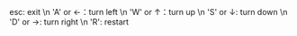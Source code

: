 esc: exit  \n
'A' or ←：turn left \n
'W' or ↑：turn up \n
'S' or ↓: turn down \n
'D' or →: turn right \n
'R': restart
